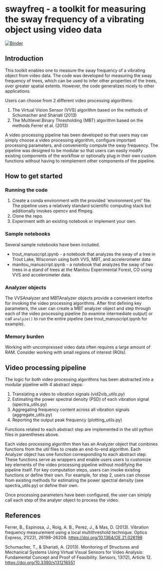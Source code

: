 # swayfreq - a toolkit for measuring the sway frequency of a vibrating object using video data

[![Binder](https://mybinder.org/badge_logo.svg)](https://mybinder.org/v2/gh/j-amma/swayfreq/HEAD)

## Introduction
This toolkit enables one to measure the sway frequency of a vibrating object from video data. The code was developed for measuring the sway frequency of trees, which can be used to infer other properties of the trees, over greater spatial extents. However, the code generalizes nicely to other applications. 

Users can choose from 2 different video processing algorithms:
1. The Virtual Vision Sensor (VVS) algorithm based on the methods of Schumacher and Shariati (2013)
2. The Multilevel Binary Thresholding (MBT) algorithm based on the methods Ferrer et al. (2013)

A video processing pipeline has been developed so that users may can simply choose a video processing algorithm, configure important processing parameters, and conveniently compute the sway frequency. The pipeline was designed to be modular so that users can easily modify existing components of the workflow or optionally plug in their own custom functions without having to reimplement other components of the pipeline. 

## How to get started
### Running the code
1. Create a conda environment with the provided 'environment.yml' file. The pipeline uses a relatively standard scientific computing stack but additionally invokes opencv and ffmpeg.
2. Clone the repo.
3. Experiment with an existing notebook or implement your own.

### Sample notebooks
Several sample notebooks have been included.
- trout_manuscript.ipynb - a notebook that analyzes the sway of a tree in Trout Lake, Wisconsin using both VVS, MBT, and accelerometer data
- manitou_manuscript.ipynb - a notebook that analyzes the sway of two trees in a stand of trees at the Manitou Experimental Forest, CO using VVS and accelerometer data.

### Analyzer objects
The VVSAnalyzer and MBTAnalyzer objects provide a convenient interfce for invoking the video processing algorithms. After first defining key parameters, the user can create a MBT analyzer object and step through each of the video processing pipeline (to examine intermediate output) or call `analyze()` to run the entire pipeline (see trout_manuscript.ipynb for example).

### Memory burden
Working with uncompressed video data often requires a large amount of RAM. Consider working with small regions of interest (ROIs). 

## Video processing pipeline
The logic for both video processing algorithms has been abstracted into a modular pipeline with 4 abstract steps:
1. Translating a video to vibration signals (vid2vib_utils.py)
2. Estimating the power spectral density (PSD) of each vibration signal (spectra_utils.py)
3. Aggregating frequency content across all vibration signals (aggregate_utils.py)
4. Reporting the output peak frequency (plotting_utils.py)

Functions related to each abstract step are implemented in the util python files in parentheses above.

Each video processing algorithm then has an Analyzer object that combines functions from the util files to create an end-to-end algorithm. Each Analyzer object has one function corresponding to each abstract step. These functions serve as wrappers and enable users users to customize key elements of the video processing pipeline without modifying the pipeline itself. For key computation steps, users can invoke existing functions or define their own. For example, for step 2, users can choose from existing methods for estimating the power spectral density (see spectra_utils.py) or define their own.

Once processing parameters have been configured, the user can simiply call each step of the analyer object to process the video.

## References

Ferrer, B., Espinosa, J., Roig, A. B., Perez, J., & Mas, D. (2013). Vibration frequency 
    measurement using a local multithreshold technique. Optics Express, 21(22), 26198–26208. 
    https://doi.org/10.1364/OE.21.026198

Schumacher, T., & Shariati, A. (2013). Monitoring of Structures and Mechanical Systems Using 
    Virtual Visual Sensors for Video Analysis: Fundamental Concept and Proof of Feasibility. 
    Sensors, 13(12), Article 12. https://doi.org/10.3390/s131216551